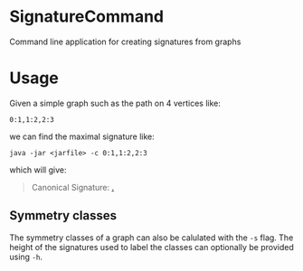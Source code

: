 # SignatureCommand
Command line application for creating signatures from graphs

# Usage
Given a simple graph such as the path on 4 vertices like:

`0:1,1:2,2:3` 

we can find the maximal signature like:

`java -jar <jarfile> -c 0:1,1:2,2:3`

which will give:

> Canonical Signature:
> [.]([.]([.]([.])))  

## Symmetry classes
The symmetry classes of a graph can also be calulated with the `-s` flag. The height of the signatures used to label the classes can optionally be provided using `-h`.
